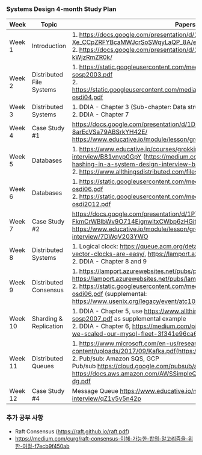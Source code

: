 ### Systems Design 4-month Study Plan

| Week | Topic | Papers / Contents |
| --- | --- | --- |
| Week 1 | Introduction | 1. https://docs.google.com/presentation/d/1cpamFEBXF3c-Xe_CCpZRFYBcaMWJcrSoSWqyLaQP_8A/edit#slide=id.gdf21034cb8_0_139 </br> 2. https://docs.google.com/presentation/d/1ZEbIc7JNyejPfzGaAmOo92wvFIb2pWf9-kWjzRmZR0k/  |
| Week 2 | Distributed File Systems | 1. https://static.googleusercontent.com/media/research.google.com/en//archive/gfs-sosp2003.pdf </br> 2. https://static.googleusercontent.com/media/research.google.com/en//archive/mapreduce-osdi04.pdf |
| Week 3 | Distributed Systems | 1. DDIA - Chapter 3 (Sub-chapter: Data structures that power your database) </br>2. DDIA - Chapter 7 |
| Week 4 | Case Study #1 | https://docs.google.com/presentation/d/1DPyxLzxTeEPnbxeac4ncsT-8arEcVSa79ABSrkYH42E/ </br> https://www.educative.io/module/lesson/grokking-system-design-interview/N0jgjk3l9qz |
| Week 5 | Databases | 1. https://www.educative.io/courses/grokking-the-system-design-interview/B81vnyp0GpY (https://medium.com/interviewnoodle/how-to-use-consistent-hashing-in-a-system-design-interview-b738be3a1ae3) </br> 2. https://www.allthingsdistributed.com/files/amazon-dynamo-sosp2007.pdf |
| Week 6 | Databases | 1. https://static.googleusercontent.com/media/research.google.com/en//archive/bigtable-osdi06.pdf </br> 2. https://static.googleusercontent.com/media/research.google.com/en//archive/spanner-osdi2012.pdf |
| Week 7 | Case Study #2 | https://docs.google.com/presentation/d/1PTNGp0d-FkmCrWBlbWv9O714EignwltxCWbp6zHGito/ <br/> https://www.educative.io/module/lesson/grokking-system-design-interview/7DWqV203YWO |
| Week 8 | Distributed Systems | 1. Logical clock: https://queue.acm.org/detail.cfm?id=2917756, https://riak.com/why-vector-clocks-are-easy/, https://lamport.azurewebsites.net/pubs/time-clocks.pdf </br> 2. DDIA - Chapter 8 and 9 |
| Week 9 | Distributed Consensus | 1. https://lamport.azurewebsites.net/pubs/paxos-simple.pdf (supplemental: https://lamport.azurewebsites.net/pubs/lamport-paxos.pdf) </br> 2. https://static.googleusercontent.com/media/research.google.com/en//archive/chubby-osdi06.pdf (supplemental: https://www.usenix.org/legacy/event/atc10/tech/full_papers/Hunt.pdf) |
| Week 10 | Sharding & Replication | 1. DDIA - Chapter 5, use https://www.allthingsdistributed.com/files/amazon-dynamo-sosp2007.pdf as supplemental example </br> 2. DDIA - Chapter 6, https://medium.com/pinterest-engineering/sharding-pinterest-how-we-scaled-our-mysql-fleet-3f341e96ca6f |
| Week 11 | Distributed Queues | 1. https://www.microsoft.com/en-us/research/wp-content/uploads/2017/09/Kafka.pdf(https://kafka.apache.org/documentation/#design) </br> 2. Pub/sub: Amazon SQS, GCP </br> Pub/sub https://cloud.google.com/pubsub/architecture </br> https://docs.aws.amazon.com/AWSSimpleQueueService/latest/SQSDeveloperGuide/sqs-dg.pdf |
| Week 12 | Case Study #4 |  Message Queue https://www.educative.io/module/lesson/grokking-system-design-interview/qZ1v5v5n42p |


### 추가 공부 사항

- Raft Consensus (https://raft.github.io/raft.pdf) 
- https://medium.com/curg/raft-consensus-이해-가능한-합의-알고리즘을-위한-여정-f7ecb9f450ab
